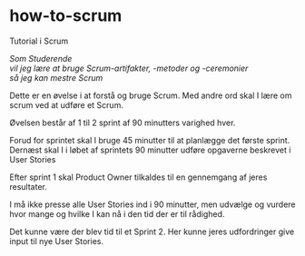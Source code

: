 # how-to-scrum
Tutorial i Scrum 

*Som Studerende\
vil jeg lære at bruge Scrum-artifakter, -metoder og -ceremonier\
så jeg kan mestre Scrum*

Dette er en øvelse i at forstå og bruge Scrum. Med andre ord skal I lære om scrum ved at udføre et Scrum.

Øvelsen består af 1 til 2 sprint af 90 minutters varighed hver.

Forud for sprintet skal I bruge 45 minutter til at planlægge det første sprint.
Dernæst skal I i løbet af sprintets 90 minutter udføre opgaverne beskrevet i User Stories

Efter sprint 1 skal Product Owner tilkaldes til en gennemgang af jeres resultater.

I må ikke presse alle User Stories ind i 90 minutter, men udvælge og vurdere hvor mange og hvilke I kan nå i den tid der er til rådighed.

Det kunne være der blev tid til et Sprint 2. Her kunne jeres udfordringer give input til nye User Stories.
